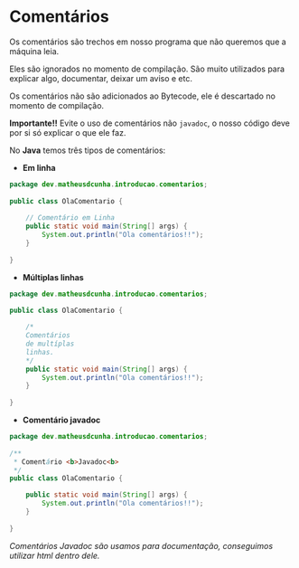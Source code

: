 # Comentários

Os comentários são trechos em nosso programa que não queremos que a máquina leia.

Eles são ignorados no momento de compilação. São muito utilizados para explicar algo, documentar, deixar um aviso e etc.

Os comentários não são adicionados ao Bytecode, ele é descartado no momento de compilação.

**Importante!!** Evite o uso de comentários não `javadoc`, o nosso código deve por si só explicar o que ele faz.

No **Java** temos três tipos de comentários:

- **Em linha**

```Java
package dev.matheusdcunha.introducao.comentarios;  
  
public class OlaComentario {  
      
    // Comentário em Linha  
    public static void main(String[] args) {  
        System.out.println("Ola comentários!!");  
    }  
          
}
```

- **Múltiplas linhas**

```Java
package dev.matheusdcunha.introducao.comentarios;  
  
public class OlaComentario {  

    /*
    Comentários
    de multíplas
    linhas.  
    */  
    public static void main(String[] args) {  
        System.out.println("Ola comentários!!");  
    }  
  
}
```

- **Comentário javadoc**

```Java
package dev.matheusdcunha.introducao.comentarios;  
  
/**  
 * Comentário <b>Javadoc<b>  
 */  
public class OlaComentario {  

    public static void main(String[] args) {  
        System.out.println("Ola comentários!!");  
    }  
  
}
```

*Comentários Javadoc são usamos para documentação, conseguimos utilizar html dentro dele.*
